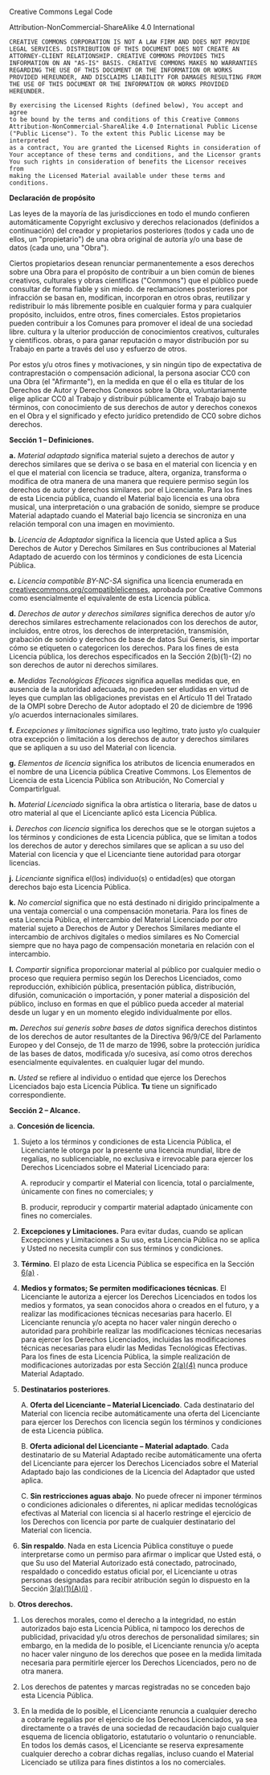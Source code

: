 Creative Commons Legal Code

Attribution-NonCommercial-ShareAlike 4.0 International

    CREATIVE COMMONS CORPORATION IS NOT A LAW FIRM AND DOES NOT PROVIDE
    LEGAL SERVICES. DISTRIBUTION OF THIS DOCUMENT DOES NOT CREATE AN
    ATTORNEY-CLIENT RELATIONSHIP. CREATIVE COMMONS PROVIDES THIS
    INFORMATION ON AN "AS-IS" BASIS. CREATIVE COMMONS MAKES NO WARRANTIES
    REGARDING THE USE OF THIS DOCUMENT OR THE INFORMATION OR WORKS
    PROVIDED HEREUNDER, AND DISCLAIMS LIABILITY FOR DAMAGES RESULTING FROM
    THE USE OF THIS DOCUMENT OR THE INFORMATION OR WORKS PROVIDED
    HEREUNDER.

    By exercising the Licensed Rights (defined below), You accept and agree 
    to be bound by the terms and conditions of this Creative Commons 
    Attribution-NonCommercial-ShareAlike 4.0 International Public License 
    ("Public License"). To the extent this Public License may be interpreted 
    as a contract, You are granted the Licensed Rights in consideration of 
    Your acceptance of these terms and conditions, and the Licensor grants 
    You such rights in consideration of benefits the Licensor receives from 
    making the Licensed Material available under these terms and conditions.

**Declaración de propósito**

Las leyes de la mayoría de las jurisdicciones en todo el mundo confieren automáticamente
Copyright exclusivo y derechos relacionados (definidos a continuación) del creador
y propietarios posteriores (todos y cada uno de ellos, un "propietario") de una obra original de
autoría y/o una base de datos (cada uno, una "Obra").

Ciertos propietarios desean renunciar permanentemente a esos derechos sobre una Obra para
el propósito de contribuir a un bien común de bienes creativos, culturales y
obras científicas ("Commons") que el público puede consultar de forma fiable y sin miedo.
de reclamaciones posteriores por infracción se basan en, modifican, incorporan en otros
obras, reutilizar y redistribuir lo más libremente posible en cualquier forma
y para cualquier propósito, incluidos, entre otros, fines comerciales.
Estos propietarios pueden contribuir a los Comunes para promover el ideal de una sociedad libre.
cultura y la ulterior producción de conocimientos creativos, culturales y científicos.
obras, o para ganar reputación o mayor distribución por su Trabajo en
parte a través del uso y esfuerzo de otros.

Por estos y/u otros fines y motivaciones, y sin ningún tipo de
expectativa de contraprestación o compensación adicional, la persona
asociar CC0 con una Obra (el "Afirmante"), en la medida en que él o ella
es titular de los Derechos de Autor y Derechos Conexos sobre la Obra, voluntariamente
elige aplicar CC0 al Trabajo y distribuir públicamente el Trabajo bajo su
términos, con conocimiento de sus derechos de autor y derechos conexos en el
Obra y el significado y efecto jurídico pretendido de CC0 sobre dichos derechos.

**Sección 1 – Definiciones.**

**a.** *Material adaptado* significa material sujeto a derechos de autor y derechos similares 
que se deriva o se basa en el material con licencia y en el que el material con licencia se 
traduce, altera, organiza, transforma o modifica de otra manera de una manera que requiere 
permiso según los derechos de autor y derechos similares. por el Licenciante. Para los fines 
de esta Licencia pública, cuando el Material bajo licencia es una obra musical, una interpretación 
o una grabación de sonido, siempre se produce Material adaptado cuando el Material bajo licencia se 
sincroniza en una relación temporal con una imagen en movimiento.

**b.** *Licencia de Adaptador* significa la licencia que Usted aplica a Sus Derechos de Autor y Derechos 
Similares en Sus contribuciones al Material Adaptado de acuerdo con los términos y condiciones de esta Licencia Pública.

**c.** *Licencia compatible BY-NC-SA* significa una licencia enumerada en [creativecommons.org/compatiblelicenses](https://creativecommons.org/share-your-work/licensing-considerations/compatible-licenses/ "Title"), aprobada por Creative Commons como esencialmente el equivalente de esta Licencia pública.

**d.** *Derechos de autor y derechos similares* significa derechos de autor y/o derechos similares 
estrechamente relacionados con los derechos de autor, incluidos, entre otros, los derechos de interpretación, 
transmisión, grabación de sonido y derechos de base de datos Sui Generis, sin importar cómo se etiqueten o 
categoricen los derechos. Para los fines de esta Licencia pública, los derechos especificados en la Sección 
2(b)(1)-(2) no son derechos de autor ni derechos similares.

**e.** *Medidas Tecnológicas Eficaces* significa aquellas medidas que, en ausencia de la autoridad adecuada, 
no pueden ser eludidas en virtud de leyes que cumplan las obligaciones previstas en el Artículo 11 del Tratado 
de la OMPI sobre Derecho de Autor adoptado el 20 de diciembre de 1996 y/o acuerdos internacionales similares.

**f.** *Excepciones y limitaciones* significa uso legítimo, trato justo y/o cualquier otra excepción o limitación 
a los derechos de autor y derechos similares que se apliquen a su uso del Material con licencia.

**g.** *Elementos de licencia* significa los atributos de licencia enumerados en el nombre de una Licencia pública 
Creative Commons. Los Elementos de Licencia de esta Licencia Pública son Atribución, No Comercial y CompartirIgual.

**h.** *Material Licenciado* significa la obra artística o literaria, base de datos u otro material al que el Licenciante 
aplicó esta Licencia Pública.

**i.** *Derechos con licencia* significa los derechos que se le otorgan sujetos a los términos y condiciones de esta 
Licencia pública, que se limitan a todos los derechos de autor y derechos similares que se aplican a su uso del Material 
con licencia y que el Licenciante tiene autoridad para otorgar licencias.

**j.** *Licenciante* significa el(los) individuo(s) o entidad(es) que otorgan derechos bajo esta Licencia Pública.

**k.** *No comercial* significa que no está destinado ni dirigido principalmente a una ventaja comercial o una compensación 
monetaria. Para los fines de esta Licencia Pública, el intercambio del Material Licenciado por otro material sujeto a Derechos 
de Autor y Derechos Similares mediante el intercambio de archivos digitales o medios similares es No Comercial siempre que no 
haya pago de compensación monetaria en relación con el intercambio.

**l.** *Compartir* significa proporcionar material al público por cualquier medio o proceso que requiera permiso según los 
Derechos Licenciados, como reproducción, exhibición pública, presentación pública, distribución, difusión, comunicación o 
importación, y poner material a disposición del público, incluso en formas en que el público pueda acceder al material desde 
un lugar y en un momento elegido individualmente por ellos.

**m.** *Derechos sui generis sobre bases de datos* significa derechos distintos de los derechos de autor resultantes de la 
Directiva 96/9/CE del Parlamento Europeo y del Consejo, de 11 de marzo de 1996, sobre la protección jurídica de las bases de 
datos, modificada y/o sucesiva, así como otros derechos esencialmente equivalentes. en cualquier lugar del mundo.

**n.** *Usted* se refiere al individuo o entidad que ejerce los Derechos Licenciados bajo esta Licencia Pública. **Tu** tiene 
un significado correspondiente.

**Sección 2 – Alcance.**

a. **Concesión de licencia.**

 1. Sujeto a los términos y condiciones de esta Licencia Pública, el Licenciante le otorga por la presente una licencia 
    mundial, libre de regalías, no sublicenciable, no exclusiva e irrevocable para ejercer los Derechos Licenciados sobre 
    el Material Licenciado para:

      A. reproducir y compartir el Material con licencia, total o parcialmente, 
         únicamente con fines no comerciales; y

      B. producir, reproducir y compartir material adaptado 
         únicamente con fines no comerciales.

 2. **Excepciones y Limitaciones.** Para evitar dudas, cuando se aplican Excepciones y Limitaciones a Su uso, esta Licencia
    Pública no se aplica y Usted no necesita cumplir con sus términos y condiciones.

 3. **Término**. El plazo de esta Licencia Pública se especifica en la Sección [6(a)](#the-text-of-the-level2-section-separated-by-hyphens "Title") .

 4. **Medios y formatos; Se permiten modificaciones técnicas**. El Licenciante le autoriza a ejercer los Derechos Licenciados en todos los medios y formatos, ya sean 
      conocidos ahora o creados en el futuro, y a realizar las modificaciones técnicas necesarias para hacerlo. El Licenciante renuncia y/o acepta no hacer valer ningún 
      derecho o autoridad para prohibirle realizar las modificaciones técnicas necesarias para ejercer los Derechos Licenciados, incluidas las modificaciones técnicas 
      necesarias para eludir las Medidas Tecnológicas Efectivas. Para los fines de esta Licencia Pública, la simple realización de modificaciones autorizadas por esta Sección 
      [2(a)(4)](#the-text-of-the-level2-section-separated-by-hyphens "Title") nunca produce Material Adaptado.
    
 5. **Destinatarios posteriores**.
    
       A. **Oferta del Licenciante – Material Licenciado**. Cada destinatario del Material con licencia recibe automáticamente una oferta del Licenciante para ejercer los 
          Derechos con licencia según los términos y condiciones de esta Licencia pública.
    
       B. **Oferta adicional del Licenciante – Material adaptado**. Cada destinatario de su Material Adaptado recibe automáticamente una oferta del Licenciante para ejercer
            los Derechos Licenciados sobre el Material Adaptado bajo las condiciones de la Licencia del Adaptador que usted aplica.

       C. **Sin restricciones aguas abajo**. No puede ofrecer ni imponer términos o condiciones adicionales o diferentes, ni aplicar medidas tecnológicas efectivas al Material
            con licencia si al hacerlo restringe el ejercicio de los Derechos con licencia por parte de cualquier destinatario del Material con licencia.

  6. **Sin respaldo**. Nada en esta Licencia Pública constituye o puede interpretarse como un permiso para afirmar o implicar que Usted está, o que Su uso del Material
       Autorizado está conectado, patrocinado, respaldado o concedido estatus oficial por, el Licenciante u otras personas designadas para recibir atribución según lo dispuesto
       en la Sección [3(a)(1)(A)(i)](#the-text-of-the-level2-section-separated-by-hyphens "Title") .

b. **Otros derechos.** 

   1. Los derechos morales, como el derecho a la integridad, no están autorizados bajo esta Licencia Pública, ni tampoco los derechos de publicidad, privacidad y/u otros
      derechos de personalidad similares; sin embargo, en la medida de lo posible, el Licenciante renuncia y/o acepta no hacer valer ninguno de los derechos que posee en
      la medida limitada necesaria para permitirle ejercer los Derechos Licenciados, pero no de otra manera.
      
   2. Los derechos de patentes y marcas registradas no se conceden bajo esta Licencia Pública.

   3. En la medida de lo posible, el Licenciante renuncia a cualquier derecho a cobrarle regalías por el ejercicio de los Derechos Licenciados, ya sea directamente o a
      través de una sociedad de recaudación bajo cualquier esquema de licencia obligatorio, estatutario o voluntario o renunciable. En todos los demás casos, el Licenciante
      se reserva expresamente cualquier derecho a cobrar dichas regalías, incluso cuando el Material Licenciado se utiliza para fines distintos a los no comerciales.

     
